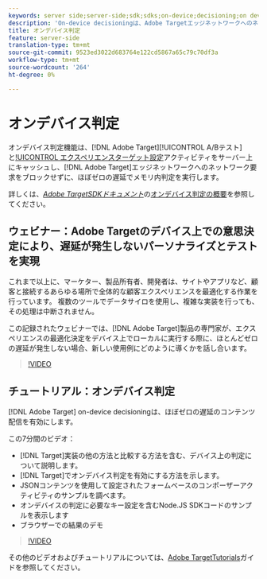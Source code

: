 ```yaml
---
keywords: server side;server-side;sdk;sdks;on-device;decisioning;on device;ondevice;zero latency;latency;near-zero;node.js
description: 'On-device decisioningは、Adobe Targetエッジネットワークへのネットワーク要求をブロックせずに、Adobe TargetA/Bおよびエクスペリエンスターゲット設定(XT)アクティビティをサーバー上にキャッシュし、ほぼゼロの遅延でメモリ内判定を実行する機能を提供します。 '
title: オンデバイス判定
feature: server-side
translation-type: tm+mt
source-git-commit: 9523ed3022d683764e122cd5867a65c79c70df3a
workflow-type: tm+mt
source-wordcount: '264'
ht-degree: 0%

---
```



# オンデバイス判定

オンデバイス判定機能は、[!DNL Adobe Target][!UICONTROL A/Bテスト]と[!UICONTROL エクスペリエンスターゲット設定](XT)アクティビティをサーバー上にキャッシュし、[!DNL Adobe Target]エッジネットワークへのネットワーク要求をブロックせずに、ほぼゼロの遅延でメモリ内判定を実行します。

詳しくは、*[Adobe TargetSDKドキュメント](https://adobetarget-sdks.gitbook.io/docs/)*&#x200B;の[オンデバイス判定の概要](https://adobetarget-sdks.gitbook.io/docs/on-device-decisioning/introduction-to-on-device-decisioning)を参照してください。

## ウェビナー：Adobe Targetのデバイス上での意思決定により、遅延が発生しないパーソナライズとテストを実現

これまで以上に、マーケター、製品所有者、開発者は、サイトやアプリなど、顧客と接続するあらゆる場所で全体的な顧客エクスペリエンスを最適化する作業を行っています。 複数のツールでデータサイロを使用し、複雑な実装を行っても、その処理は中断されません。

この記録されたウェビナーでは、[!DNL Adobe Target]製品の専門家が、エクスペリエンスの最適化決定をデバイス上でローカルに実行する際に、ほとんどゼロの遅延が発生しない場合、新しい使用例にどのように導くかを話し合います。

>[!VIDEO](https://video.tv.adobe.com/v/328148)

## チュートリアル：オンデバイス判定

[!DNL Adobe Target] on-device decisioningは、ほぼゼロの遅延のコンテンツ配信を有効にします。

この7分間のビデオ：

* [!DNL Target]実装の他の方法と比較する方法を含む、デバイス上の判定について説明します。
* [!DNL Target]でオンデバイス判定を有効にする方法を示します。
* JSONコンテンツを使用して設定されたフォームベースのコンポーザーアクティビティのサンプルを調べます。
* オンデバイスの判定に必要なキー設定を含むNode.JS SDKコードのサンプルを表示します
* ブラウザーでの結果のデモ

>[!VIDEO](https://video.tv.adobe.com/v/329032)

その他のビデオおよびチュートリアルについては、[Adobe TargetTutorials](https://experienceleague.adobe.com/docs/target-learn/tutorials/overview.html)ガイドを参照してください。
